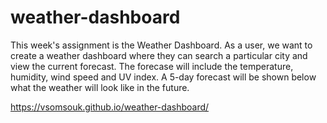 # weather-dashboard
This week's assignment is the Weather Dashboard. As a user, we want to create a weather dashboard where they can search a particular city and view the current forecast. The forecase will include the temperature, humidity, wind speed and UV index. A 5-day forecast will be shown below what the weather will look like in the future. 


https://vsomsouk.github.io/weather-dashboard/

